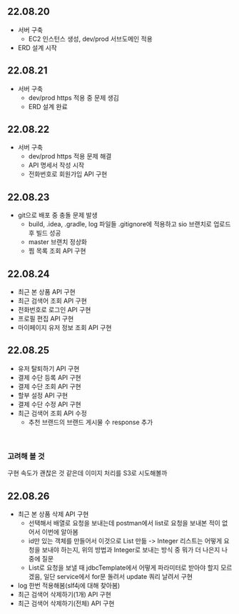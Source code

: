 
## 22.08.20 
- 서버 구축
  - EC2 인스턴스 생성, dev/prod 서브도메인 적용
- ERD 설계 시작

## 22.08.21
- 서버 구축
  - dev/prod https 적용 중 문제 생김
  - ERD 설계 완료

## 22.08.22
- 서버 구축
  - dev/prod https 적용 문제 해결
  - API 명세서 작성 시작
  - 전화번호로 회원가입 API 구현
  
## 22.08.23
- git으로 배포 중 충돌 문제 발생
  - build, .idea, .gradle, log 파일들 .gitignore에 적용하고 sio 브랜치로 업로드 후 빌드 성공
  - master 브랜치 정상화 
  - 찜 목록 조회 API 구현

## 22.08.24
- 최근 본 상품 API 구현
- 최근 검색어 조회 API 구현
- 전화번호로 로그인 API 구현
- 프로필 편집 API 구현
- 마이페이지 유저 정보 조회 API 구현

## 22.08.25
- 유저 탈퇴하기 API 구현
- 결제 수단 등록 API 구현
- 결제 수단 조회 API 구현
- 할부 설정 API 구현
- 결제 수단 수정 API 구현
- 최근 검색어 조회 API 수정
  - 추천 브랜드의 브랜드 게시물 수 response 추가

<br/>

### 고려해 볼 것
  구현 속도가 괜찮은 것 같은데 이미지 처리를 S3로 시도해볼까

## 22.08.26
- 최근 본 상품 삭제 API 구현
  - 선택해서 배열로 요청을 보내는데 postman에서 list로 요청을 보내본 적이 없어서 이번에 알아봄
  - id만 있는 객체를 만들어서 이것으로 List 만듦 -> Integer 리스트는 어떻게 요청을 보내야 하는지, 위의 방법과 Integer로 보내는 방식 중 뭐가 더 나은지 나중에 질문
  - List로 요청을 보낼 때 jdbcTemplate에서 어떻게 파라미터로 받아야 할지 모르겠음, 일단 service에서 for문 돌려서 update 쿼리 날려서 구현
- log 한번 적용해봄(slf4j에 대해 찾아봄)
- 최근 검색어 삭제하기(1개) API 구현
- 최근 검색어 삭제하기(전체) API 구현

